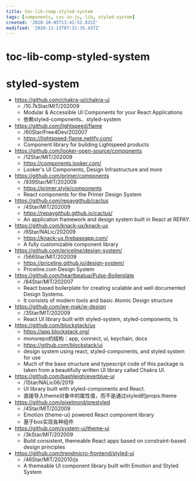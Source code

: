 ```yaml
---
title: toc-lib-comp-styled-system
tags: [components, css-in-js, lib, styled-system]
created: '2020-10-05T13:41:52.822Z'
modified: '2020-11-13T07:31:35.437Z'
---
```


# toc-lib-comp-styled-system

# styled-system

- https://github.com/chakra-ui/chakra-ui
  - /10.7kStar/MIT/202009
  - Modular & Accessible UI Components for your React Applications
  - 依赖styled-components、styled-system
- https://github.com/lightspeed/flame
  - /60Star/Free4Dev/202007
  - https://lightspeed-flame.netlify.com/
  - Component library for building Lightspeed products
- https://github.com/looker-open-source/components
  - /12Star/MIT/202009
  - https://components.looker.com/
  - Looker's UI Components, Design Infrastructure and more
- https://github.com/primer/components
  - /939Star/MIT/202009
  - https://primer.style/components
  - React components for the Primer Design System
- https://github.com/repaygithub/cactus
  - /4Star/MIT/202009
  - https://repaygithub.github.io/cactus/
  - An application framework and design system built in React at REPAY.
- https://github.com/knack-ux/knack-ux
  - /6Star/NALic/202009
  - https://knack-ux.firebaseapp.com/
  - A fully customizable component library
- https://github.com/priceline/design-system/
  - /566Star/MIT/202009
  - https://priceline.github.io/design-system/
  - Priceline.com Design System
- https://github.com/heartbeatua/Pulse-Boilerplate
  - /84Star/MIT/202007
  - React based boilerplate for creating scalable and well documented Design Systems. 
  - It consists of modern tools and basic Atomic Design structure
- https://github.com/we-mak/w-design
  - /3Star/MIT/202009
  - React UI library built with styled-system, styled-components, ts
- https://github.com/blockstack/ux
  - https://app.blockstack.org/
  - monorepo的结构：app, connect, ui, keychain, docs
  - https://github.com/blockstack/ui
  - design system using react, styled-components, and styled system for use
  - Much of the base structure and typescript code of this package is taken from a beautifully written UI library called Chakra UI.
- https://github.com/bashleigh/everblue-ui
  - /1Star/NALic06/2019
  - UI library built with styled-components and React.
  - 直接导入theme对象中的属性值，而不是通过styled的props.theme
- https://github.com/pixelmord/prestyled
  - /4Star/MIT/202009
  - Emotion (theme-ui) powered React component library
  - 基于box实现各种组件
- https://github.com/system-ui/theme-ui
  - /3kStar/MIT/202009
  - Build consistent, themeable React apps based on constraint-based design principles
- https://github.com/trendmicro-frontend/styled-ui
  - /46Star/MIT/202010/js
  - A themeable UI component library built with Emotion and Styled System
